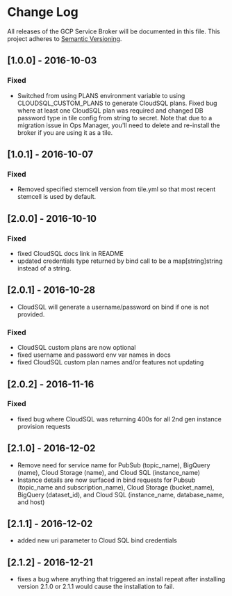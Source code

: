 # Change Log
All releases of the GCP Service Broker will be documented in
this file. This project adheres to [Semantic Versioning](http://semver.org/).

## [1.0.0] - 2016-10-03

### Fixed
- Switched from using PLANS environment variable to using CLOUDSQL_CUSTOM_PLANS 
to generate CloudSQL plans. Fixed bug where at least one CloudSQL plan was required
and changed DB password type in tile config from string to secret. Note that due to
a migration issue in Ops Manager, you'll need to delete and re-install the broker 
if you are using it as a tile.

## [1.0.1] - 2016-10-07

### Fixed
- Removed specified stemcell version from tile.yml so that most recent stemcell is 
used by default.

## [2.0.0] - 2016-10-10

### Fixed
- fixed CloudSQL docs link in README
- updated credentials type returned by bind call to be a map[string]string instead
of a string.

## [2.0.1] - 2016-10-28

- CloudSQL will generate a username/password on bind if one is not provided.

### Fixed
- CloudSQL custom plans are now optional
- fixed username and password env var names in docs
- fixed CloudSQL custom plan names and/or features not updating

## [2.0.2] - 2016-11-16

### Fixed
- fixed bug where CloudSQL was returning 400s for all 2nd gen instance provision requests

## [2.1.0] - 2016-12-02

- Remove need for service name for PubSub (topic_name), BigQuery (name), Cloud Storage (name), and Cloud SQL (instance_name)
- Instance details are now surfaced in bind requests for Pubsub (topic_name and subscription_name),
Cloud Storage (bucket_name), BigQuery (dataset_id), and Cloud SQL (instance_name, database_name, and host)

## [2.1.1] - 2016-12-02

- added new uri parameter to Cloud SQL bind credentials

## [2.1.2] - 2016-12-21

- fixes a bug where anything that triggered an install repeat after installing version 2.1.0 or 2.1.1 would cause the
installation to fail.
